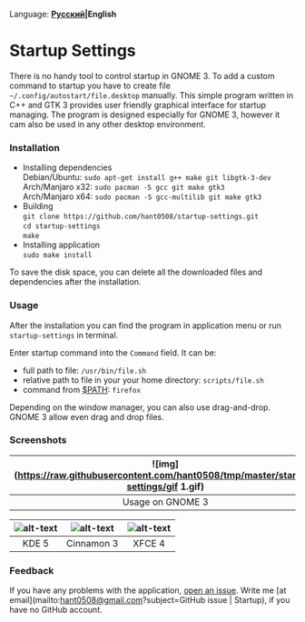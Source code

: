 Language: **[Русский](/README.rus.md)|English**

# Startup Settings

There is no handy tool to control startup in GNOME 3. To add a custom command to
startup you have to create file `~/.config/autostart/file.desktop` manually. This
simple program written in C++ and GTK 3 provides user friendly graphical interface for
startup managing. The program is designed especially for GNOME 3, however it cam also be
used in any other desktop environment.

### Installation

- Installing dependencies <br />
Debian/Ubuntu: `sudo apt-get install g++ make git libgtk-3-dev` <br />
Arch/Manjaro x32: `sudo pacman -S gcc git make gtk3` <br />
Arch/Manjaro x64: `sudo pacman -S gcc-multilib git make gtk3` <br />
- Building <br />
`git clone https://github.com/hant0508/startup-settings.git` <br />
`cd startup-settings` <br />
`make`
- Installing application <br />
`sudo make install`

To save the disk space, you can delete all the downloaded files and dependencies after the installation.

### Usage

After the installation you can find the program in application menu or run
`startup-settings` in terminal.

Enter startup command into the `Command` field. It can be:
- full path to file: `/usr/bin/file.sh`
- relative path to file in your your home directory: `scripts/file.sh`
- command from [$PATH](https://en.wikipedia.org/wiki/PATH_(variable)): `firefox`

Depending on the window manager, you can also use drag-and-drop. GNOME 3 allow
even drag and drop files.

### Screenshots

![img](https://raw.githubusercontent.com/hant0508/tmp/master/startup-settings/gif 1.gif) | ![img](https://raw.githubusercontent.com/hant0508/tmp/master/startup-settings/gif 2.gif)
:---:|:---:
Usage on GNOME 3 | Drag and drop on GNOME 3


![alt-text](https://raw.githubusercontent.com/hant0508/tmp/master/startup-settings/kde.png "KDE 5") | ![alt-text](https://raw.githubusercontent.com/hant0508/tmp/master/startup-settings/cinnamon.png "Cinnamon 3") |  ![alt-text](https://raw.githubusercontent.com/hant0508/tmp/master/startup-settings/xfce4.png "XFCE 4")
:-------------------------:|:-------------------------:|:-------------------------:
KDE 5                      | Cinnamon 3                | XFCE 4          

### Feedback

If you have any problems with the application, [open an
issue](https://github.com/hant0508/startup-settings/issues/new). Write me [at
email](mailto:hant0508@gmail.com?subject=GitHub issue | Startup), if you have no
GitHub account.
